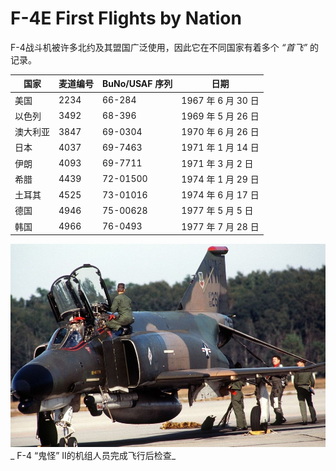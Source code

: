# F-4E First Flights by Nation

F-4战斗机被许多北约及其盟国广泛使用，因此它在不同国家有着多个 _“首飞”_ 的记录。


| 国家          | 麦道编号         | BuNo/USAF 序列   | 日期               |
| ------------- | ---------------- | ---------------- | ------------------ |
| 美国          | 2234             | 66-284           | 1967 年 6 月 30 日    |
| 以色列         | 3492             | 68-396           | 1969 年 5 月 26 日     |
| 澳大利亚       | 3847             | 69-0304          | 1970 年 6 月 26 日    |
| 日本          | 4037             | 69-7463          | 1971 年 1 月 14 日 |
| 伊朗          | 4093             | 69-7711          | 1971 年 3 月 2 日    |
| 希腊          | 4439             | 72-01500         | 1974 年 1 月 29 日 |
| 土耳其        | 4525             | 73-01016         | 1974 年 6 月 17 日    |
| 德国          | 4946             | 75-00628         | 1977 年 5 月 5 日      |
| 韩国          | 4966             | 76-0493          | 1977 年 7 月 28 日    |

![真F4机组的航后检查](../img/real_life_f4_crew_after_flight_checks.jpg)
_ F-4 “鬼怪” II的机组人员完成飞行后检查_
